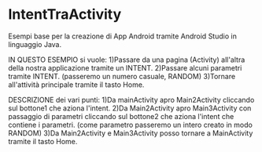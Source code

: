 # IntentTraActivity

Esempi base per la creazione di App Android tramite Android Studio in linguaggio Java.

IN QUESTO ESEMPIO si vuole:
1)Passare da una pagina (Activity) all'altra della nostra applicazione tramite un INTENT.
2)Passare alcuni parametri tramite INTENT. (passeremo un numero casuale, RANDOM)
3)Tornare all'attività principale tramite il tasto Home.

DESCRIZIONE dei vari punti:
1)Da mainActivity apro Main2Activity cliccando sul bottone1 che aziona l'intent.
2)Da Main2Activity apro Main3Activity con passaggio di parametri cliccando sul bottone2 che aziona l'intent che contiene i parametri.
 (come parametro passeremo un intero creato in modo RANDOM)
3)Da Main2Activity e Main3Activity posso tornare a MainActivity tramite il tasto Home.
